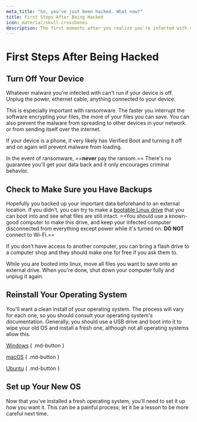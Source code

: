 ```yaml
---
meta_title: "So, you've just been hacked. What now?"
title: First Steps After Being Hacked
icon: material/skull-crossbones
description: The first moments after you realize you're infected with malware can be critical. Here's what you need to do.
---
```


# First Steps After Being Hacked

## Turn Off Your Device

Whatever malware you're infected with can't run if your device is off. Unplug the power, ethernet cable, anything connected to your device.

This is especially important with ransomware. The faster you interrupt the software encrypting your files, the more of your files you can save. You can also prevent the malware from spreading to other devices in your network or from sending itself over the internet.

If your device is a phone, it very likely has Verified Boot and turning it off and on again will prevent malware from loading.

In the event of ransomware, ==**never** pay the ransom.== There's no guarantee you'll get your data back and it only encourages criminal behavior.

## Check to Make Sure you Have Backups

Hopefully you backed up your important data beforehand to an external location. If you didn't, you can try to make a [bootable Linux drive](https://ubuntu.com/tutorials/create-a-usb-stick-on-windows#1-overview) that you can boot into and see what files are still intact. ==You should use a known-good computer to make this drive, and keep your infected computer disconnected from everything except power while it's turned on. **DO NOT** connect to Wi-Fi.==

If you don't have access to another computer, you can bring a flash drive to a computer shop and they should make one for free if you ask them to.

While you are booted into linux, move all files you want to save onto an external drive. When you're done, shut down your computer fully and unplug it again.

## Reinstall Your Operating System

You'll want a clean install of your operating system. The process will vary for each one, so you should consult your operating system's documentation. Generally, you should use a USB drive and boot into it to wipe your old OS and install a fresh one, although not all operating systems allow this.

[Windows](https://support.microsoft.com/en-us/windows/create-installation-media-for-windows-99a58364-8c02-206f-aa6f-40c3b507420d) { .md-button }

[macOS](https://support.apple.com/guide/mac-help/erase-and-reinstall-macos-mh27903/) { .md-button }

[Ubuntu](https://ubuntu.com/tutorials/create-a-usb-stick-on-windows#1-overview) { .md-button }

## Set up Your New OS

Now that you've installed a fresh operating system, you'll need to set it up how you want it. This can be a painful process; let it be a lesson to be more careful next time.